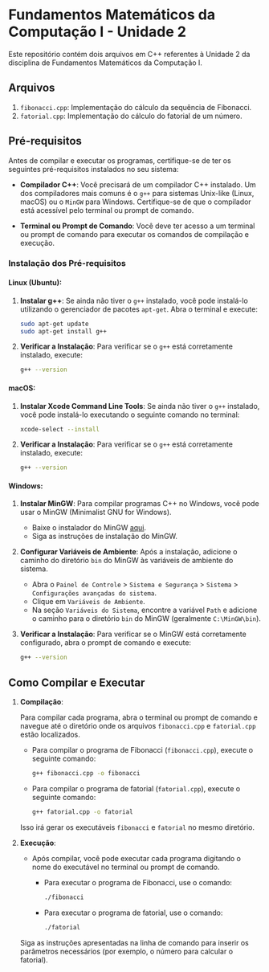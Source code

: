 # Fundamentos Matemáticos da Computação I - Unidade 2

Este repositório contém dois arquivos em C++ referentes à Unidade 2 da disciplina de Fundamentos Matemáticos da Computação I.

## Arquivos

1. `fibonacci.cpp`: Implementação do cálculo da sequência de Fibonacci.
2. `fatorial.cpp`: Implementação do cálculo do fatorial de um número.

## Pré-requisitos

Antes de compilar e executar os programas, certifique-se de ter os seguintes pré-requisitos instalados no seu sistema:

- **Compilador C++**: Você precisará de um compilador C++ instalado. Um dos compiladores mais comuns é o `g++` para sistemas Unix-like (Linux, macOS) ou o `MinGW` para Windows. Certifique-se de que o compilador está acessível pelo terminal ou prompt de comando.

- **Terminal ou Prompt de Comando**: Você deve ter acesso a um terminal ou prompt de comando para executar os comandos de compilação e execução.

### Instalação dos Pré-requisitos

#### Linux (Ubuntu):

1. **Instalar g++**: Se ainda não tiver o `g++` instalado, você pode instalá-lo utilizando o gerenciador de pacotes `apt-get`. Abra o terminal e execute:

   ```bash
   sudo apt-get update
   sudo apt-get install g++
   ```

2. **Verificar a Instalação**: Para verificar se o `g++` está corretamente instalado, execute:

   ```bash
   g++ --version
   ```

#### macOS:

1. **Instalar Xcode Command Line Tools**: Se ainda não tiver o `g++` instalado, você pode instalá-lo executando o seguinte comando no terminal:

   ```bash
   xcode-select --install
   ```

2. **Verificar a Instalação**: Para verificar se o `g++` está corretamente instalado, execute:

   ```bash
   g++ --version
   ```

#### Windows:

1. **Instalar MinGW**: Para compilar programas C++ no Windows, você pode usar o MinGW (Minimalist GNU for Windows).

   - Baixe o instalador do MinGW [aqui](https://osdn.net/projects/mingw/releases/).
   - Siga as instruções de instalação do MinGW.

2. **Configurar Variáveis de Ambiente**: Após a instalação, adicione o caminho do diretório `bin` do MinGW às variáveis de ambiente do sistema.

   - Abra o `Painel de Controle` > `Sistema e Segurança` > `Sistema` > `Configurações avançadas do sistema`.
   - Clique em `Variáveis de Ambiente`.
   - Na seção `Variáveis do Sistema`, encontre a variável `Path` e adicione o caminho para o diretório `bin` do MinGW (geralmente `C:\MinGW\bin`).

3. **Verificar a Instalação**: Para verificar se o MinGW está corretamente configurado, abra o prompt de comando e execute:

   ```bash
   g++ --version
   ```

## Como Compilar e Executar

1. **Compilação**:

   Para compilar cada programa, abra o terminal ou prompt de comando e navegue até o diretório onde os arquivos `fibonacci.cpp` e `fatorial.cpp` estão localizados.

   - Para compilar o programa de Fibonacci (`fibonacci.cpp`), execute o seguinte comando:

     ```bash
     g++ fibonacci.cpp -o fibonacci
     ```

   - Para compilar o programa de fatorial (`fatorial.cpp`), execute o seguinte comando:

     ```bash
     g++ fatorial.cpp -o fatorial
     ```

   Isso irá gerar os executáveis `fibonacci` e `fatorial` no mesmo diretório.

2. **Execução**:

   - Após compilar, você pode executar cada programa digitando o nome do executável no terminal ou prompt de comando.

     - Para executar o programa de Fibonacci, use o comando:

       ```bash
       ./fibonacci
       ```

     - Para executar o programa de fatorial, use o comando:

       ```bash
       ./fatorial
       ```

   Siga as instruções apresentadas na linha de comando para inserir os parâmetros necessários (por exemplo, o número para calcular o fatorial).

